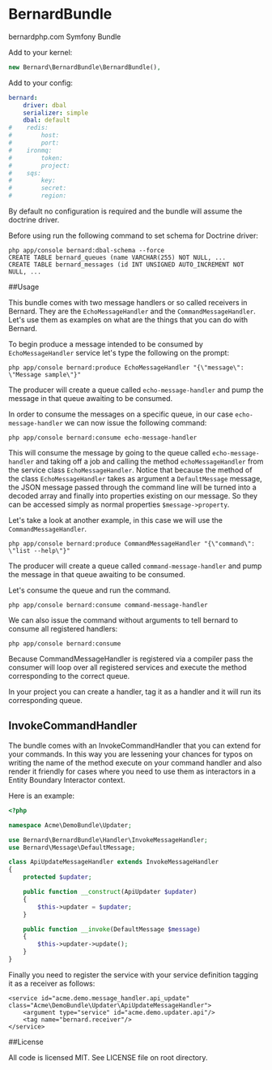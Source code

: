 BernardBundle
=============

bernardphp.com Symfony Bundle

Add to your kernel:

```php
new Bernard\BernardBundle\BernardBundle(),
```

Add to your config:

```yml
bernard:
    driver: dbal
    serializer: simple
    dbal: default
#    redis:
#        host:
#        port:
#    ironmq:
#        token:
#        project:
#    sqs:
#        key:
#        secret:
#        region:
```

By default no configuration is required and the bundle will assume the doctrine driver.

Before using run the following command to set schema for Doctrine driver:

```
php app/console bernard:dbal-schema --force
CREATE TABLE bernard_queues (name VARCHAR(255) NOT NULL, ...
CREATE TABLE bernard_messages (id INT UNSIGNED AUTO_INCREMENT NOT NULL, ...
```

##Usage

This bundle comes with two message handlers or so called receivers in Bernard.
They are the `EchoMessageHandler` and the `CommandMessageHandler`. Let's use
them as examples on what are the things that you can do with Bernard.

To begin produce a message intended to be consumed by `EchoMessageHandler`
service let's type the following on the prompt:
```
php app/console bernard:produce EchoMessageHandler "{\"message\": \"Message sample\"}"
```

The producer will create a queue called `echo-message-handler` and pump the
message in that queue awaiting to be consumed.

In order to consume the messages on a specific queue, in our case `echo-message-handler`
we can now issue the following command:
```
php app/console bernard:consume echo-message-handler
```
This will consume the message by going to the queue called `echo-message-handler`
and taking off a job and calling the method `echoMessageHandler` from the
service class `EchoMessageHandler`. Notice that because the method of the
class `EchoMessageHandler` takes as argument a `DefaultMessage` message, the
JSON message passed through the command line will be turned into a decoded
array and finally into properties existing on our message. So they can be
accessed simply as normal properties `$message->property`.

Let's take a look at another example, in this case we will use the `CommandMessageHandler`.

```
php app/console bernard:produce CommandMessageHandler "{\"command\": \"list --help\"}"
```

The producer will create a queue called `command-message-handler` and pump the
message in that queue awaiting to be consumed.

Let's consume the queue and run the command.
```
php app/console bernard:consume command-message-handler
```

We can also issue the command without arguments to tell bernard to consume all registered handlers:
```
php app/console bernard:consume
```
Because CommandMessageHandler is registered via a compiler pass the consumer will loop
over all registered services and execute the method corresponding to the correct queue.

In your project you can create a handler, tag it as a handler and it will run
its corresponding queue.

## InvokeCommandHandler

The bundle comes with an InvokeCommandHandler that you can extend for your commands.
In this way you are lessening your chances for typos on writing the name of
the method execute on your command handler and also render it friendly for
cases where you need to use them as interactors in a Entity Boundary Interactor context.

Here is an example:
```php
<?php

namespace Acme\DemoBundle\Updater;

use Bernard\BernardBundle\Handler\InvokeMessageHandler;
use Bernard\Message\DefaultMessage;

class ApiUpdateMessageHandler extends InvokeMessageHandler
{
    protected $updater;

    public function __construct(ApiUpdater $updater)
    {
        $this->updater = $updater;
    }

    public function __invoke(DefaultMessage $message)
    {
        $this->updater->update();
    }
}
```

Finally you need to register the service with your service definition tagging
it as a receiver as follows:
```
<service id="acme.demo.message_handler.api_update" class="Acme\DemoBundle\Updater\ApiUpdateMessageHandler">
    <argument type="service" id="acme.demo.updater.api"/>
    <tag name="bernard.receiver"/>
</service>
```

##License

All code is licensed MIT. See LICENSE file on root directory.
